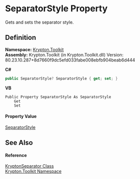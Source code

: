 # SeparatorStyle Property


Gets and sets the separator style.



## Definition
**Namespace:** <a href="79d2eac2-21f4-54ff-7552-b20c33c30600.md">Krypton.Toolkit</a>  
**Assembly:** Krypton.Toolkit (in Krypton.Toolkit.dll) Version: 80.23.10.287+8d7660f9dc5efd033fabe008ebfb904beab6d444

**C#**
``` C#
public SeparatorStyle? SeparatorStyle { get; set; }
```
**VB**
``` VB
Public Property SeparatorStyle As SeparatorStyle
	Get
	Set
```



#### Property Value
<a href="f93da434-94c5-8110-534c-c3e21fcbd49c.md">SeparatorStyle</a>

## See Also


#### Reference
<a href="993e33a0-5b08-b97e-54c6-9331cc90a932.md">KryptonSeparator Class</a>  
<a href="79d2eac2-21f4-54ff-7552-b20c33c30600.md">Krypton.Toolkit Namespace</a>  
